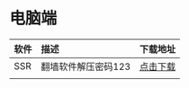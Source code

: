 # 电脑端

| 软件 | 描述 | 下载地址 |
| :--- | :--- | :--- |
| SSR | 翻墙软件解压密码123 | [点击下载](https://www.lanzous.com/i5mt04f) |
|  |  |  |



